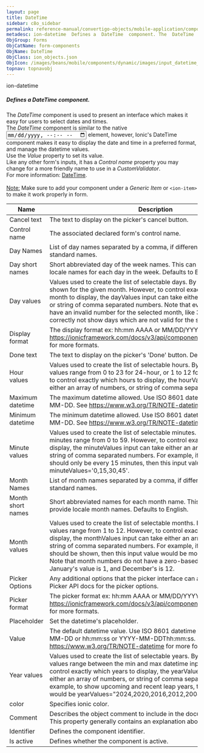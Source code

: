 ```yaml
---
layout: page
title: DateTime
sidebar: c8o_sidebar
permalink: reference-manual/convertigo-objects/mobile-application/components/form-components/datetime/
metadesc: ion-datetime  Defines a  DateTime  component. The  DateTime  component is used to present an interface which makes it easy for users to select dates a
ObjGroup: Forms
ObjCatName: form-components
ObjName: DateTime
ObjClass: ion_objects.json
ObjIcon: /images/beans/mobile/components/dynamic/images/input_datetime_32x32.png
topnav: topnavobj
---
```

ion-datetime<br/>

##### Defines a <i>DateTime</i> component.<br/>
The <i>DateTime</i> component is used to present an interface which makes it easy for users to select dates and times.<br/>
The <i>DateTime</i> component is similar to the native <input type='datetime-local'> element, however, Ionic&apos;s DateTime component makes it easy to display the date and time in a preferred format, and manage the datetime values.<br/>
Use the <i>Value</i> property to set its value.<br/>
Like any other form's inputs, it has a <i>Control name</i> property you may change for a more friendly name to use in a <i>CustomValidator</i>.<br/>
For more information: <a href='https://ionicframework.com/docs/v3/components/#datetime' target='_blank'>DateTime</a>.<br/>
<br/>
<span class='orangetwinsoft'><u>Note:</u></span> Make sure to add your component under a <i>Generic Item</i> or <code>&lt;ion-item&gt;</code> to make it work properly in form.

Name | Description 
--- | ---
Cancel text | The text to display on the picker's cancel button.
Control name | The associated declared form's control name.
Day Names | List of day names separated by a comma, if different from English standard names.
Day short names | Short abbreviated day of the week names. This can be used to provide locale names for each day in the week. Defaults to English.
Day values | Values used to create the list of selectable days. By default every day is shown for the given month. However, to control exactly which days of the month to display, the dayValues input can take either an array of numbers, or string of comma separated numbers. Note that even if the array days have an invalid number for the selected month, like 31 in February, it will correctly not show days which are not valid for the selected month.
Display format | The display format ex: hh:mm AAAA or  MM/DD/YYYY see https://ionicframework.com/docs/v3/api/components/datetime/DateTime/ for more formats.
Done text | The text to display on the picker's 'Done' button. Default: Done.
Hour values | Values used to create the list of selectable hours. By default the hour values range from 0 to 23 for 24-hour, or 1 to 12 for 12-hour. However, to control exactly which hours to display, the hourValues input can take either an array of numbers, or string of comma separated numbers.
Maximum datetime | The maximum datetime allowed. Use ISO 8601 datetime format YYYY-MM-DD. See https://www.w3.org/TR/NOTE-datetime for more formats.
Minimum datetime | The minimum datetime allowed. Use ISO 8601 datetime format YYYY-MM-DD. See https://www.w3.org/TR/NOTE-datetime for more formats.
Minute values | Values used to create the list of selectable minutes. By default the minutes range from 0 to 59. However, to control exactly which minutes to display, the minuteValues input can take either an array of numbers, or string of comma separated numbers. For example, if the minute selections should only be every 15 minutes, then this input value would be minuteValues='0,15,30,45'.
Month Names | List of month names separated by a comma, if different from English standard names.
Month short names | Short abbreviated names for each month name. This can be used to provide locale month names. Defaults to English.
Month values | Values used to create the list of selectable months. By default the month values range from 1 to 12. However, to control exactly which months to display, the monthValues input can take either an array of numbers, or string of comma separated numbers. For example, if only summer months should be shown, then this input value would be monthValues="6,7,8". Note that month numbers do not have a zero-based index, meaning January's value is 1, and December's is 12.
Picker Options | Any additional options that the picker interface can accept. See the Ionic Picker API docs for the picker options.
Picker format | The picker format ex: hh:mm AAAA or  MM/DD/YYYY see https://ionicframework.com/docs/v3/api/components/datetime/DateTime/ for more formats.
Placeholder | Set the datetime's placeholder.
Value | The default datetime value. Use ISO 8601 datetime format like YYYY-MM-DD or hh:mm:ss or YYYY-MM-DDThh:mm:ss. See https://www.w3.org/TR/NOTE-datetime for more formats.
Year values | Values used to create the list of selectable years. By default the year values range between the min and max datetime inputs. However, to control exactly which years to display, the yearValues input can take either an array of numbers, or string of comma separated numbers. For example, to show upcoming and recent leap years, then this input's value would be yearValues="2024,2020,2016,2012,2008".
color | Specifies ionic color.
Comment | Describes the object comment to include in the documentation report.  This property generally contains an explanation about the object. 
Identifier | Defines the component identifier.  
Is active | Defines whether the component is active. 

